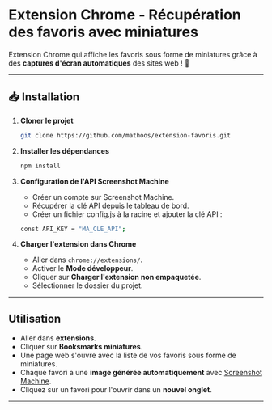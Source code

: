 # Extension Chrome - Récupération des favoris avec miniatures

Extension Chrome qui affiche les favoris sous forme de miniatures grâce à des **captures d'écran automatiques** des sites web ! 📸  

---

## 📥 Installation

1. **Cloner le projet**  
    ```sh
    git clone https://github.com/mathoos/extension-favoris.git
    ```
3. **Installer les dépendances**

    ```sh
    npm install
    ```
4. **Configuration de l'API Screenshot Machine**
    - Créer un compte sur Screenshot Machine.
    - Récupérer la clé API depuis le tableau de bord.
    - Créer un fichier config.js à la racine et ajouter la clé API :
    ```sh
    const API_KEY = "MA_CLE_API";
    ```

4. **Charger l'extension dans Chrome**  
   - Aller dans `chrome://extensions/`.
   - Activer le **Mode développeur**.
   - Cliquer sur **Charger l'extension non empaquetée**.
   - Sélectionner le dossier du projet.

---

## Utilisation

- Aller dans **extensions**.
- Cliquer sur **Booksmarks miniatures**.
- Une page web s'ouvre avec la liste de vos favoris sous forme de miniatures.
- Chaque favori a une **image générée automatiquement** avec [Screenshot Machine](https://www.screenshotmachine.com/).
- Cliquez sur un favori pour l'ouvrir dans un **nouvel onglet**.

---